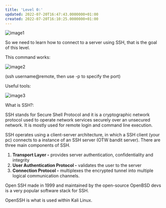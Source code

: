 ```yaml
---
title: 'Level 0:'
updated: 2022-07-20T16:47:43.0000000+01:00
created: 2022-07-20T16:10:25.0000000+01:00
---
```


![image1](../../../_resources/image1-210.png)

So we need to learn how to connect to a server using SSH, that is the goal of this level.

This command works:

![image2](../../../_resources/image2-176.png)

(ssh username@remote, then use -p to specify the port)

Useful tools:

![image3](../../../_resources/image3-139.png)

What is SSH?:

SSH stands for Secure Shell Protocol and it is a cryptographic network protocol used to operate network services securely over an unsecured network. It is mostly used for remote login and command line execution.

SSH operates using a client-server architecture, in which a SSH client (your pc) connects to a instance of an SSH server (OTW bandit server). There are three main components of SSH.

1.  **Transport Layer -** provides server authentication, confidentiality and integrity
2.  **User Authentication Protocol -** validates the user to the server
3.  **Connection Protocol -** multiplexes the encrypted tunnel into multiple logical communication channels.

Open SSH made in 1999 and maintained by the open-source OpenBSD devs is a very popular software stack for SSH.

OpenSSH is what is used within Kali Linux.
